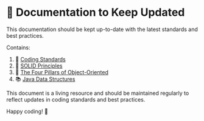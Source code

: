 # 📄 Documentation to Keep Updated

This documentation should be kept up-to-date with the latest standards and best practices. 

Contains:

1. 📏  [Coding Standards](CodingStandards.md)
2. 🧱 [SOLID Principles](SolidPrinciples.md)
3. 🎨 [The Four Pillars of Object-Oriented](Four%20Pillars%20of%20Object-Oriented%20Programming.md)
4. 📚 [Java Data Structures](Java%20Data%20Structures.md)

This document is a living resource and should be maintained regularly to reflect updates in coding standards and best practices.

Happy coding! 🚀
